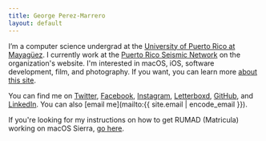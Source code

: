 ```yaml
---
title: George Perez-Marrero
layout: default
---
```


I’m a computer science undergrad at the [University of Puerto Rico at Mayagüez](http://math.uprm.edu/). I currently work at the [Puerto Rico Seismic Network](http://redsismica.uprm.edu/English) on the organization's website. I'm interested in macOS, iOS, software development, film, and photography. If you want, you can learn more [about this site](/about/).

You can find me on [Twitter](https://twitter.com/georgeperez/), [Facebook](https://facebook.com/georgeperezmarrero/), [Instagram](https://instagram.com/georgeperez/), [Letterboxd](https://letterboxd.com/georgeperez/), [GitHub](https://github.com/georgeperez/), and [LinkedIn](https://linkedin.com/in/georgeperezmarrero/). You can also [email me](mailto:{{ site.email | encode_email }}).

If you're looking for my instructions on how to get RUMAD (Matricula) working on macOS Sierra, [go here](/matricula/).
